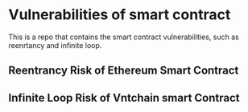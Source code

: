 # Vulnerabilities of smart contract
This is a repo that contains the smart contract vulnerabilities, such as reenrtancy and infinite loop.

## Reentrancy Risk of Ethereum Smart Contract


## Infinite Loop Risk of Vntchain smart Contract

